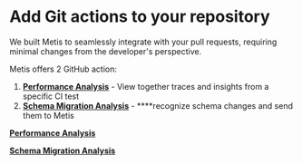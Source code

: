 # Add Git actions to your repository

We built Metis to seamlessly integrate with your pull requests, requiring minimal changes from the developer's perspective.

Metis offers 2 GitHub action:

1. [**Performance Analysis**](PerformanceAnalysis.md) - View together traces and insights from a specific CI test
2. [**Schema Migration Analysis**](./SchemaMigration.md) - \*\*\*\*recognize schema changes and send them to Metis

[**Performance Analysis**](./PerformanceAnalysis.md)

[**Schema Migration Analysis**](./SchemaMigration.md)
